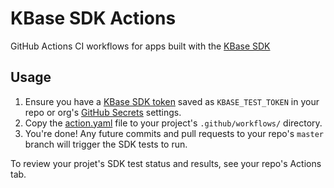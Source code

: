 # KBase SDK Actions
GitHub Actions CI workflows for apps built with the [KBase SDK](https://kbase.github.io/kb_sdk_docs/index.html) 

## Usage

1. Ensure you have a [KBase SDK token]() saved as `KBASE_TEST_TOKEN` in your repo or org's [GitHub Secrets](https://help.github.com/en/actions/configuring-and-managing-workflows/creating-and-storing-encrypted-secrets) settings.
1. Copy the [action.yaml](./action.yaml) file to your project's `.github/workflows/` directory.
1. You're done! Any future commits and pull requests to your repo's `master` branch will trigger the SDK tests to run.

To review your projet's SDK test status and results, see your repo's Actions tab.

